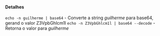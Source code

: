 #### Detalhes

`echo -n guilherme | base64` - Converte a string *guilherme* para base64, gerand o valor Z3VpbGhlcm1l
`echo -n Z3VpbGhlcm1l | base64 --decode` - Retorna o valor para *guilherme*